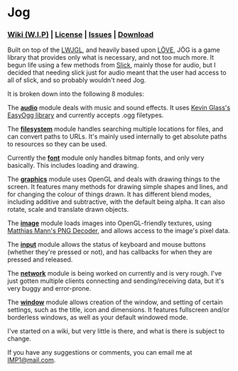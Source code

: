 # Jog

### [Wiki (W.I.P)](https://github.com/IMP1/jog/wiki) | [License](https://github.com/IMP1/jog/blob/master/LICENSE.md) | [Issues](https://github.com/IMP1/jog/issues?state=open) | [Download](https://github.com/IMP1/jog/blob/master/jog.jar)

Built on top of the [LWJGL](http://lwjgl.org/), and heavily based upon [LÖVE](https://love2d.org/), JÖG is a game library that provides only what is necessary, and not too much more. It begun life using a few methods from [Slick](http://slick.ninjacave.com/), mainly those for audio, but I decided that needing slick just for audio meant that the user had access to all of slick, and so probably wouldn't need Jog.

It is broken down into the following 8 modules:

The [**audio**](https://github.com/IMP1/jog/wiki/jog.audio) module deals with music and sound effects. It uses [Kevin Glass's EasyOgg library](http://www.cokeandcode.com/) and currently accepts .ogg filetypes.

The [**filesystem**](https://github.com/IMP1/jog/wiki/jog.filesystem) module handles searching multiple locations for files, and can convert paths to URLs. It's mainly used internally to get absolute paths to resources so they can be used.

Currently the [**font**](https://github.com/IMP1/jog/wiki/jog.font) module only handles bitmap fonts, and only very basically. This includes loading and drawing.

The [**graphics**](https://github.com/IMP1/jog/wiki/jog.graphics) module uses OpenGL and deals with drawing things to the screen. It features many methods for drawing simple shapes and lines, and for changing the colour of things drawn. It has different blend modes, including additive and subtractive, with the default being alpha. It can also rotate, scale and translate drawn objects.

The [**image**](https://github.com/IMP1/jog/wiki/jog.image) module loads images into OpenGL-friendly textures, using [Matthias Mann's PNG Decoder](http://hg.l33tlabs.org/twl/file/tip/src/de/matthiasmann/twl/utils/PNGDecoder.java), and allows access to the image's pixel data.

The [**input**](https://github.com/IMP1/jog/wiki/jog.input) module allows the status of keyboard and mouse buttons (whether they're pressed or not), and has callbacks for when they are pressed and released.

The [**network**](https://github.com/IMP1/jog/wiki/jog.network) module is being worked on currently and is very rough. I've just gotten multiple clients connecting and sending/receiving data, but it's very buggy and error-prone.

The [**window**](https://github.com/IMP1/jog/wiki/jog.window) module allows creation of the window, and setting of certain settings, such as the title, icon and dimensions. It features fullscreen and/or borderless windows, as well as your default windowed mode.

I've started on a wiki, but very little is there, and what is there is subject to change.

If you have any suggestions or comments, you can email me at IMP1@mail.com.
